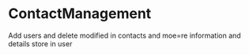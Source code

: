 # ContactManagement
Add users and delete modified in contacts and moe=re information and details store in user
